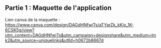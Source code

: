 ## Partie 1 : Maquette de l'application 

Lien canva de la maquette : https://www.canva.com/design/DAGdHNfwiTs/aTYarZk_kKix_1K-6CSK5g/view?utm_content=DAGdHNfwiTs&utm_campaign=designshare&utm_medium=link2&utm_source=uniquelinks&utlId=h0672b8667d
